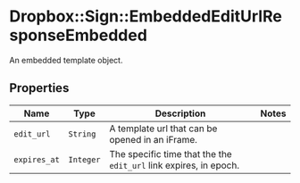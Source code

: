 # Dropbox::Sign::EmbeddedEditUrlResponseEmbedded

An embedded template object.

## Properties

| Name | Type | Description | Notes |
| ---- | ---- | ----------- | ----- |
| `edit_url` | ```String``` |  A template url that can be opened in an iFrame.  |  |
| `expires_at` | ```Integer``` |  The specific time that the the `edit_url` link expires, in epoch.  |  |

